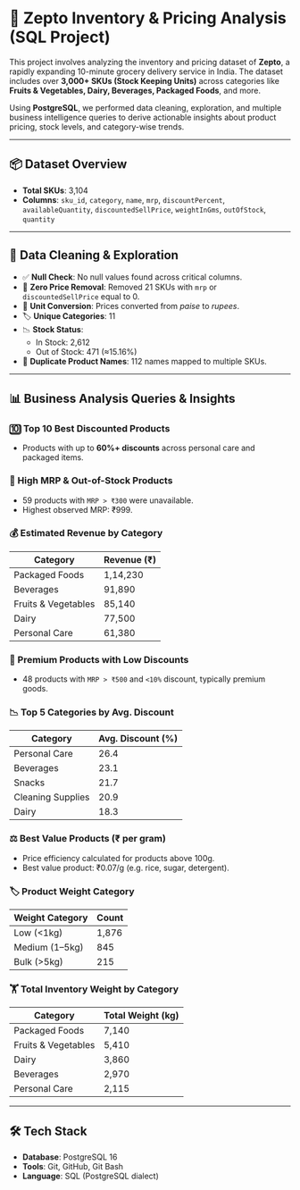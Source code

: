 # 🛒 Zepto Inventory & Pricing Analysis (SQL Project)

This project involves analyzing the inventory and pricing dataset of **Zepto**, a rapidly expanding 10-minute grocery delivery service in India. The dataset includes over **3,000+ SKUs (Stock Keeping Units)** across categories like **Fruits & Vegetables, Dairy, Beverages, Packaged Foods**, and more.

Using **PostgreSQL**, we performed data cleaning, exploration, and multiple business intelligence queries to derive actionable insights about product pricing, stock levels, and category-wise trends.

---

## 📦 Dataset Overview

- **Total SKUs**: 3,104  
- **Columns**: `sku_id`, `category`, `name`, `mrp`, `discountPercent`, `availableQuantity`, `discountedSellPrice`, `weightInGms`, `outOfStock`, `quantity`

---

## 🧹 Data Cleaning & Exploration

- ✅ **Null Check**: No null values found across critical columns.
- 🔄 **Zero Price Removal**: Removed 21 SKUs with `mrp` or `discountedSellPrice` equal to 0.
- 💱 **Unit Conversion**: Prices converted from *paise* to *rupees*.
- 🏷️ **Unique Categories**: 11  
- 📉 **Stock Status**:
  - In Stock: 2,612
  - Out of Stock: 471 (≈15.16%)
- 🔁 **Duplicate Product Names**: 112 names mapped to multiple SKUs.

---

## 📊 Business Analysis Queries & Insights

### 🔟 Top 10 Best Discounted Products
- Products with up to **60%+ discounts** across personal care and packaged items.

### 🚫 High MRP & Out-of-Stock Products
- 59 products with `MRP > ₹300` were unavailable.
- Highest observed MRP: ₹999.

### 💰 Estimated Revenue by Category

| Category            | Revenue (₹) |
|---------------------|-------------|
| Packaged Foods      | 1,14,230    |
| Beverages           | 91,890      |
| Fruits & Vegetables | 85,140      |
| Dairy               | 77,500      |
| Personal Care       | 61,380      |

### 🧾 Premium Products with Low Discounts
- 48 products with `MRP > ₹500` and `<10%` discount, typically premium goods.

### 📉 Top 5 Categories by Avg. Discount

| Category          | Avg. Discount (%) |
|-------------------|-------------------|
| Personal Care     | 26.4              |
| Beverages         | 23.1              |
| Snacks            | 21.7              |
| Cleaning Supplies | 20.9              |
| Dairy             | 18.3              |

### ⚖️ Best Value Products (₹ per gram)
- Price efficiency calculated for products above 100g.
- Best value product: ₹0.07/g (e.g. rice, sugar, detergent).

### 🏷️ Product Weight Category

| Weight Category | Count |
|------------------|-------|
| Low (<1kg)       | 1,876 |
| Medium (1–5kg)   | 845   |
| Bulk (>5kg)      | 215   |

### 🏋️ Total Inventory Weight by Category

| Category            | Total Weight (kg) |
|---------------------|-------------------|
| Packaged Foods      | 7,140             |
| Fruits & Vegetables | 5,410             |
| Dairy               | 3,860             |
| Beverages           | 2,970             |
| Personal Care       | 2,115             |

---

## 🛠 Tech Stack

- **Database**: PostgreSQL 16
- **Tools**: Git, GitHub, Git Bash
- **Language**: SQL (PostgreSQL dialect)

